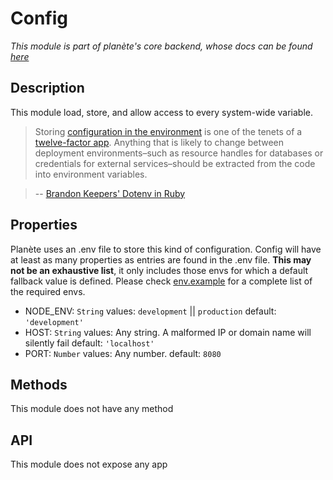 # Config
*This module is part of planète's core backend, whose docs can be found [here](../../README.md)*

## Description
This module load, store, and allow access to every system-wide variable.

> Storing [configuration in the environment](http://12factor.net/config) is one of the tenets of a [twelve-factor app](http://12factor.net/). Anything that is likely to change between deployment environments–such as resource handles for databases or credentials for external services–should be extracted from the code into environment variables.

> \-\-  [Brandon Keepers' Dotenv in Ruby](https://github.com/bkeepers/dotenv)

## Properties
Planète uses an .env file to store this kind of configuration. Config will have at least as many properties as entries are found in the .env file.
**This may not be an exhaustive list**, it only includes those envs for which a default fallback value is defined.
Please check [env.example](../../../../env.example) for a complete list of the required envs.

 - NODE_ENV: `String`
    values: `development` || `production`
    default: `'development'`
 - HOST: `String`
    values: Any string. A malformed IP or domain name will silently fail
    default: `'localhost'`
 - PORT: `Number`
    values: Any number.
    default: `8080`

## Methods
This module does not have any method

## API
This module does not expose any app
